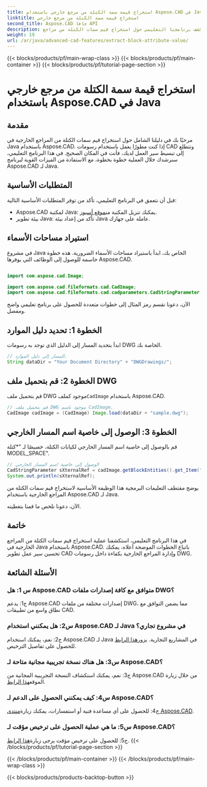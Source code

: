 ```yaml
---
title: استخراج قيمة سمة الكتلة من مرجع خارجي باستخدام Aspose.CAD في Java
linktitle: استخراج قيمة سمة الكتلة من مرجع خارجي
second_title: Aspose.CAD جافا API
description: استكشف برنامجنا التعليمي حول استخراج قيم سمات الكتلة من مراجع DWG الخارجية في Java باستخدام Aspose.CAD. قم بتحسين سير عمل تطوير CAD الخاص بك دون عناء.
weight: 19
url: /ar/java/advanced-cad-features/extract-block-attribute-value/
---
```


{{< blocks/products/pf/main-wrap-class >}}
{{< blocks/products/pf/main-container >}}
{{< blocks/products/pf/tutorial-page-section >}}

# استخراج قيمة سمة الكتلة من مرجع خارجي باستخدام Aspose.CAD في Java

## مقدمة

مرحبًا بك في دليلنا الشامل حول استخراج قيم سمات الكتلة من المراجع الخارجية في Java باستخدام Aspose.CAD. إذا كنت مطورًا يعمل باستخدام رسومات CAD وتتطلع إلى تبسيط سير العمل لديك، فأنت في المكان الصحيح. في هذا البرنامج التعليمي، سنرشدك خلال العملية خطوة بخطوة، مع الاستفادة من الميزات القوية لبرنامج Aspose.CAD لـ Java.

## المتطلبات الأساسية

قبل أن نتعمق في البرنامج التعليمي، تأكد من توفر المتطلبات الأساسية التالية:

-  Aspose.CAD لمكتبة Java: يمكنك تنزيل المكتبة من[موقع أسبوز](https://releases.aspose.com/cad/java/).
- بيئة تطوير Java: تأكد من إعداد بيئة Java عاملة على جهازك.

## استيراد مساحات الأسماء

في مشروع Java الخاص بك، ابدأ باستيراد مساحات الأسماء الضرورية. هذه خطوة حاسمة للوصول إلى الوظائف التي يوفرها Aspose.CAD.

```java

import com.aspose.cad.Image;

import com.aspose.cad.fileformats.cad.CadImage;
import com.aspose.cad.fileformats.cad.cadparameters.CadStringParameter;
```

الآن، دعونا نقسم رمز المثال إلى خطوات متعددة للحصول على برنامج تعليمي واضح ومفصل.

## الخطوة 1: تحديد دليل الموارد

ابدأ بتحديد المسار إلى الدليل الذي توجد به رسومات DWG الخاصة بك.

```java
// المسار إلى دليل الموارد.
String dataDir = "Your Document Directory" + "DWGDrawings/";
```

## الخطوة 2: قم بتحميل ملف DWG

قم بتحميل ملف DWG موجود كملف`CadImage` باستخدام Aspose.CAD.

```java
// قم بتحميل ملف DWG موجود باسم CadImage.
CadImage cadImage = (CadImage) Image.load(dataDir + "sample.dwg");
```

## الخطوة 3: الوصول إلى خاصية اسم المسار الخارجي

قم بالوصول إلى خاصية اسم المسار الخارجي لكيانات الكتلة، خصيصًا لـ "*كتلة MODEL_SPACE".

```java
// الوصول إلى خاصية اسم المسار الخارجي
CadStringParameter sXternalRef = cadImage.getBlockEntities().get_Item("*MODEL_SPACE").getXRefPathName();
System.out.println(sXternalRef);
```

يوضح مقتطف التعليمات البرمجية هذا الوظيفة الأساسية لاستخراج قيم سمات الكتلة من المراجع الخارجية باستخدام Aspose.CAD لـ Java.

الآن، دعونا نلخص ما قمنا بتغطيته.

## خاتمة

في هذا البرنامج التعليمي، استكشفنا عملية استخراج قيم سمات الكتلة من المراجع الخارجية في Java باستخدام Aspose.CAD. باتباع الخطوات الموضحة أعلاه، يمكنك تحسين سير عمل تطوير CAD وإدارة المراجع الخارجية بكفاءة داخل رسومات DWG.

## الأسئلة الشائعة

### س 1: هل Aspose.CAD متوافق مع كافة إصدارات ملفات DWG؟

ج1: يدعم Aspose.CAD إصدارات مختلفة من ملفات DWG، مما يضمن التوافق مع نطاق واسع من تطبيقات CAD.

### س2: هل يمكنني استخدام Aspose.CAD لـ Java في مشروع تجاري؟

 ج2: نعم، يمكنك استخدام Aspose.CAD لـ Java في المشاريع التجارية. يزور[هذا الرابط](https://purchase.aspose.com/buy) للحصول على تفاصيل الترخيص.

### س3: هل هناك نسخة تجريبية مجانية متاحة لـ Aspose.CAD؟

 ج3: نعم، يمكنك استكشاف النسخة التجريبية المجانية من Aspose.CAD من خلال زيارة الموقع[هذا الرابط](https://releases.aspose.com/).

### س4: كيف يمكنني الحصول على الدعم لـ Aspose.CAD؟

 ج4: للحصول على أي مساعدة فنية أو استفسارات، يمكنك زيارة[منتدى Aspose.CAD](https://forum.aspose.com/c/cad/19).

### س5: ما هي عملية الحصول على ترخيص مؤقت لـ Aspose.CAD؟

 ج5: للحصول على ترخيص مؤقت يرجى زيارة[هذا الرابط](https://purchase.aspose.com/temporary-license/).
{{< /blocks/products/pf/tutorial-page-section >}}

{{< /blocks/products/pf/main-container >}}
{{< /blocks/products/pf/main-wrap-class >}}

{{< blocks/products/products-backtop-button >}}
